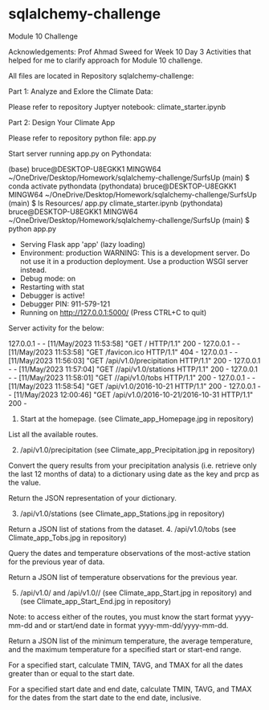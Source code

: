 # sqlalchemy-challenge
Module 10 Challenge

Acknowledgements: Prof Ahmad Sweed for Week 10 Day 3 Activities that helped for me to clarify approach for Module 10 challenge.

All files are located in Repository sqlalchemy-challenge:

Part 1: Analyze and Exlore the Climate Data:

Please refer to repository Juptyer notebook: climate_starter.ipynb


Part 2: Design Your Climate App

Please refer to repository python file: app.py

Start server running app.py on Pythondata:

(base)
bruce@DESKTOP-U8EGKK1 MINGW64 ~/OneDrive/Desktop/Homework/sqlalchemy-challenge/SurfsUp (main)
$ conda activate pythondata
(pythondata)
bruce@DESKTOP-U8EGKK1 MINGW64 ~/OneDrive/Desktop/Homework/sqlalchemy-challenge/SurfsUp (main)
$ ls
Resources/  app.py  climate_starter.ipynb
(pythondata)
bruce@DESKTOP-U8EGKK1 MINGW64 ~/OneDrive/Desktop/Homework/sqlalchemy-challenge/SurfsUp (main)
$ python app.py
 * Serving Flask app 'app' (lazy loading)
 * Environment: production
   WARNING: This is a development server. Do not use it in a production deployment.
   Use a production WSGI server instead.
 * Debug mode: on
 * Restarting with stat
 * Debugger is active!
 * Debugger PIN: 911-579-121
 * Running on http://127.0.0.1:5000/ (Press CTRL+C to quit)



 Server activity for the below:

127.0.0.1 - - [11/May/2023 11:53:58] "GET / HTTP/1.1" 200 -
127.0.0.1 - - [11/May/2023 11:53:58] "GET /favicon.ico HTTP/1.1" 404 -
127.0.0.1 - - [11/May/2023 11:56:03] "GET /api/v1.0/precipitation HTTP/1.1" 200 -
127.0.0.1 - - [11/May/2023 11:57:04] "GET //api/v1.0/stations HTTP/1.1" 200 -
127.0.0.1 - - [11/May/2023 11:58:01] "GET //api/v1.0/tobs HTTP/1.1" 200 -
127.0.0.1 - - [11/May/2023 11:58:54] "GET /api/v1.0/2016-10-21 HTTP/1.1" 200 -
127.0.0.1 - - [11/May/2023 12:00:46] "GET /api/v1.0/2016-10-21/2016-10-31 HTTP/1.1" 200 -




1. Start at the homepage. (see Climate_app_Homepage.jpg in repository)

List all the available routes.

2. /api/v1.0/precipitation (see Climate_app_Precipitation.jpg in repository)

Convert the query results from your precipitation analysis (i.e. retrieve only the last 12 months of data) to a dictionary using date as the key and prcp as the value.

Return the JSON representation of your dictionary.

3. /api/v1.0/stations (see Climate_app_Stations.jpg in repository)

Return a JSON list of stations from the dataset.
4. /api/v1.0/tobs (see Climate_app_Tobs.jpg in repository)

Query the dates and temperature observations of the most-active station for the previous year of data.

Return a JSON list of temperature observations for the previous year.

5. /api/v1.0/<start> and /api/v1.0/<start>/<end> (see Climate_app_Start.jpg in repository) and (see Climate_app_Start_End.jpg in repository)

Note: to access either of the routes, you must know the start format yyyy-mm-dd and or start/end date in format yyyy-mm-dd/yyyy-mm-dd.

Return a JSON list of the minimum temperature, the average temperature, and the maximum temperature for a specified start or start-end range.

For a specified start, calculate TMIN, TAVG, and TMAX for all the dates greater than or equal to the start date.

For a specified start date and end date, calculate TMIN, TAVG, and TMAX for the dates from the start date to the end date, inclusive.